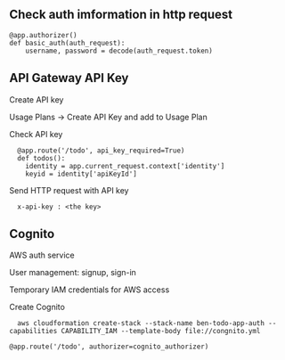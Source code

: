 ## Check auth imformation in http request
```
@app.authorizer()
def basic_auth(auth_request):
    username, password = decode(auth_request.token)
```
## API Gateway API Key
Create API key 

  Usage Plans -> Create API Key and add to Usage Plan

Check API key
```
  @app.route('/todo', api_key_required=True)
  def todos():
    identity = app.current_request.context['identity']
    keyid = identity['apiKeyId']
```

Send HTTP request with API key
```
  x-api-key : <the key>
```

## Cognito
AWS auth service

User management: signup, sign-in

Temporary IAM credentials for AWS access


Create Cognito
```
  aws cloudformation create-stack --stack-name ben-todo-app-auth --capabilities CAPABILITY_IAM --template-body file://congnito.yml
```

```
@app.route('/todo', authorizer=cognito_authorizer)
```